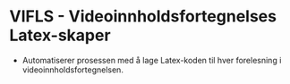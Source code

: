 # VIFLS - Videoinnholdsfortegnelses Latex-skaper
* Automatiserer prosessen med å lage Latex-koden til hver forelesning i videoinnholdsfortegnelsen.
